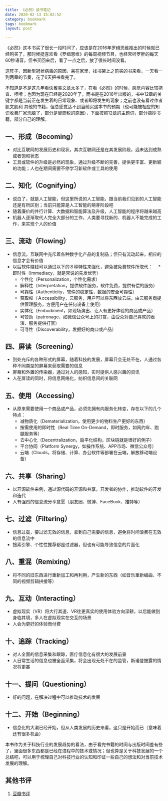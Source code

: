 ```yaml
---
title: 《必然》读书笔记
date: 2020-02-13 15:02:52
category: bookmark
tags: bookmark
layout: post

---
```


《必然》这本书买了很长一段时间了，应该是在2016年罗缉思维推出的时候就已经购买了，那时候挺喜欢看《罗缉思维》的每周视频节目，也经常听罗胖的每天60秒语音，但书买回来后，看了一点之后，放了很长时间没看。

这阵子，因新型冠状病毒的原因，呆在家里，找书架上之前买的书来看，一天看一到两章的节奏，花了6天把书看完了。

不知道是不是这几年看快餐类文章太多了，在看《必然》的时候，感觉内容比较拖沓、啰嗦；也因为现在已经是2020年了，而书是在2016年出版的，书中12章的关键字都是当前正在发生着的日常现象、或者即将发生的现象；之前也没有看过作者 凯文凯利 其他的书籍，但总感觉达不到当前买这本书的预期（也可能被相应的知识收费厂家洗脑了，部分是智商税的原因），下面按照12章的主题词，部分摘抄书籍，部分自己的理解。

## 一、形成（Becoming）
* 对比互联网的发展历史和现状，其次互联网还是在其发展阶段，远未达到成熟或者饱和状态
* 工具或软件的升级是必然的现象，通过升级不断的完善，提供更丰富、更新颖的功能；人也在期间需要不停学习新软件或工具的使用

## 二、知化（Cognifying）
* 说白了，就是人工智能，但这里所说的人工智能，跟当前我们见到的人工智能还是有所区别；当前只能算是人工智能的萌芽阶段吧
* 随着廉价的并行计算、大数据和智能算法及升级，人工智能的程序将越来越高
* 机器人逐渐取代人完全大部分的工作，人类要寻找新的、机器人不能完成的工作，来实现个人的价值

## 三、流动（Flowing）
* 信息流，互联网中充斥着各种数字化产品的复制品；但只有流动起来，相应的信息才会有价值
* 以后软件赚钱可以通过以下的８种特性来强化，避免被免费软件所取代：
　* 即时性（Immediacy，就是常说的先发优势）
    * 个性化（Personalization，个性化需求）
    * 解释性（Interpretation，提供软件服务，软件免费，提供有偿的服务）
    * 可靠性（Authenticity，软件的稳定性，数据的安全可靠性）
    * 获取权（Ａccessibility，云服务，用户可以将东西放云端，由云服务商提供管理服务，方便用户在任何设备上使用）
    * 实体化（Embodiment，如现场演出、让人有更好体验的商品或产品）
    * 可赞助（patronage，如微信公众号上的打赏，由受众对自己喜欢的表演、服务提供打赏）
    * 可寻性（Discoverability，发掘好的商口或产品）

## 四、屏读（Screening）
* 到处充斥的各种形式的屏幕，随着科技的发展，屏幕只会无处不在，人通过各种不同类型的屏幕来获取需要的信息
* 屏幕和外置的传染器，通过对人的感知，实时提供人感兴趣的资讯
* 人在屏读的同时，将信息网络化，纺织信息间的关联网

## 五、使用（Accessing）
* 从原来需要使用一个商品或产品，必须先拥有向服务化转变，存在以下的几个特点：
    * 减物质化（Dematerialization，使用更少的物料生产更好的东西）
    * 按需使用的即时性（Real Time On-Demand，即时服务，如网约车、跑腿服务等）
    * 去中心化（Decentralization，扁平化结构，区块链就是很好的例子）
    * 平台协同（Platform Synergy，如操作系统、APP市场、微信公众号）
    * 云端（Clouds，将存储、计算、办公软件等部署在云端，解放移动端设备）

## 六、共享（Sharing）
* 以开源软件来例，通过源代码的开源和共享，开发者的协作，推动软件的开发和迭代
* 人有强烈的信息流分享意愿（朋友圈、微博、FaceBook、推特等）

## 七、过滤（Filtering）
* 信息过载，要过滤无效的信息，拿到自己需要的信息，避免将时间浪费在无效的信息流中
* 搜索引擎、个性性推荐都是过滤器，但也有可能导致信息的片面化

## 八、重混（Remixing）
* 将不同的旧东西进行重新加工和再利用，产生新的东西（如音乐重新编曲、不同的视频剪辑拼接等）

## 九、互动（Interacting）
* 虚拟现实（VR）将大行其道、VR往更真实的使用体验方向深耕，以后能做到身临其境，多人在虚拟现实在交互的场景
* 人会为更好的体验而付费

## 十、追踪（Tracking）
* 对人全面的信息采集和跟踪，医疗信息化有很大的发展前景
* 人日常生活的信息也被全面采集，将会出现无处不在的监管，斯诺登披露的情况将更甚

## 十一、提问（Questioning）
* 好的问题，在解决过程中可以推动技术的发展

## 十二、开始（Beginning）
* 信息化的大潮已经开始，但从人类发展的历史来看，这只是开始而已（意味着还有很多机会）

本书作为关于科技行业的发展趋势的看法，由于看完书籍的时间与出版时间差有些了，里面很多东西都是已经在进程中的技术或情况；但也算是关于科技发展的一个总结吧，可以用于梳理自己对科技行业的认知和印证一些自己的想法和对当前技术发展的理解。

## 其他书评
1. [豆瓣书评](https://book.douban.com/subject/26658379)
